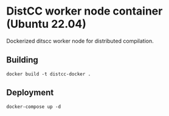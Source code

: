 # DistCC worker node container (Ubuntu 22.04)

Dockerized ditscc worker node for distributed compilation.

## Building

```
docker build -t distcc-docker .
```

## Deployment

```
docker-compose up -d
```
